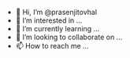 - 👋 Hi, I’m @prasenjitovhal
- 👀 I’m interested in ...
- 🌱 I’m currently learning ...
- 💞️ I’m looking to collaborate on ...
- 📫 How to reach me ...

<!---
prasenjitovhal/prasenjitovhal is a ✨ special ✨ repository because its `README.md` (this file) appears on your GitHub profile.
You can click the Preview link to take a look at your changes.
--->
